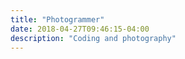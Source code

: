 ```yaml
---
title: "Photogrammer"
date: 2018-04-27T09:46:15-04:00
description: "Coding and photography"
---
```

